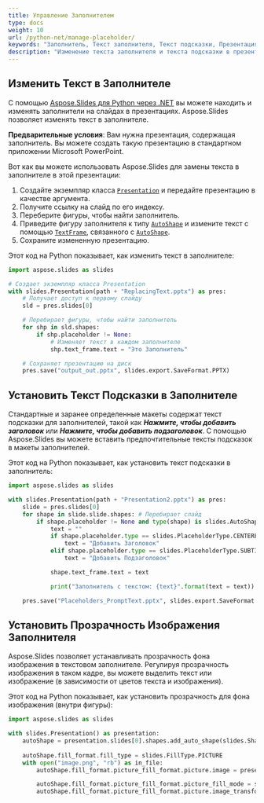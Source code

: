 ```yaml
---
title: Управление Заполнителем
type: docs
weight: 10
url: /python-net/manage-placeholder/
keywords: "Заполнитель, Текст заполнителя, Текст подсказки, Презентация PowerPoint, Python, Aspose.Slides для Python через .NET"
description: "Изменение текста заполнителя и текста подсказки в презентациях PowerPoint на Python"
---
```


## **Изменить Текст в Заполнителе**

С помощью [Aspose.Slides для Python через .NET](/slides/python-net/) вы можете находить и изменять заполнители на слайдах в презентациях. Aspose.Slides позволяет изменять текст в заполнителе.

**Предварительные условия**: Вам нужна презентация, содержащая заполнитель. Вы можете создать такую презентацию в стандартном приложении Microsoft PowerPoint.

Вот как вы можете использовать Aspose.Slides для замены текста в заполнителе в этой презентации:

1. Создайте экземпляр класса [`Presentation`](https://reference.aspose.com/slides/python-net/aspose.slides/presentation/) и передайте презентацию в качестве аргумента.
2. Получите ссылку на слайд по его индексу.
3. Переберите фигуры, чтобы найти заполнитель.
4. Приведите фигуру заполнителя к типу [`AutoShape`](https://reference.aspose.com/slides/python-net/aspose.slides/autoshape/) и измените текст с помощью [`TextFrame`](https://reference.aspose.com/slides/python-net/aspose.slides/textframe/), связанного с [`AutoShape`](https://reference.aspose.com/slides/python-net/aspose.slides/autoshape/).
5. Сохраните измененную презентацию.

Этот код на Python показывает, как изменить текст в заполнителе:

```python
import aspose.slides as slides

# Создает экземпляр класса Presentation
with slides.Presentation(path + "ReplacingText.pptx") as pres:
    # Получает доступ к первому слайду
    sld = pres.slides[0]

    # Перебирает фигуры, чтобы найти заполнитель
    for shp in sld.shapes:
        if shp.placeholder != None:
            # Изменяет текст в каждом заполнителе
            shp.text_frame.text = "Это Заполнитель"

    # Сохраняет презентацию на диск
    pres.save("output_out.pptx", slides.export.SaveFormat.PPTX)
```


## **Установить Текст Подсказки в Заполнителе**
Стандартные и заранее определенные макеты содержат текст подсказки для заполнителей, такой как ***Нажмите, чтобы добавить заголовок*** или ***Нажмите, чтобы добавить подзаголовок***. С помощью Aspose.Slides вы можете вставить предпочтительные тексты подсказок в макеты заполнителей.

Этот код на Python показывает, как установить текст подсказки в заполнитель:

```python
import aspose.slides as slides

with slides.Presentation(path + "Presentation2.pptx") as pres:
    slide = pres.slides[0]
    for shape in slide.slide.shapes: # Перебирает слайд
        if shape.placeholder != None and type(shape) is slides.AutoShape:
            text = ""
            if shape.placeholder.type == slides.PlaceholderType.CENTERED_TITLE: # PowerPoint отображает "Нажмите, чтобы добавить заголовок". 
                text = "Добавить Заголовок"
            elif shape.placeholder.type == slides.PlaceholderType.SUBTITLE: # Добавляет подзаголовок.
                text = "Добавить Подзаголовок"

            shape.text_frame.text = text

            print("Заполнитель с текстом: {text}".format(text = text))

    pres.save("Placeholders_PromptText.pptx", slides.export.SaveFormat.PPTX)
```

## **Установить Прозрачность Изображения Заполнителя**

Aspose.Slides позволяет устанавливать прозрачность фона изображения в текстовом заполнителе. Регулируя прозрачность изображения в таком кадре, вы можете выделить текст или изображение (в зависимости от цветов текста и изображения).

Этот код на Python показывает, как установить прозрачность для фона изображения (внутри фигуры):

```python
import aspose.slides as slides

with slides.Presentation() as presentation:
    autoShape = presentation.slides[0].shapes.add_auto_shape(slides.ShapeType.RECTANGLE, 10, 10, 100, 100)
    
    autoShape.fill_format.fill_type = slides.FillType.PICTURE
    with open("image.png", "rb") as in_file:
        autoShape.fill_format.picture_fill_format.picture.image = presentation.images.add_image(in_file)

        autoShape.fill_format.picture_fill_format.picture_fill_mode = slides.PictureFillMode.STRETCH
        autoShape.fill_format.picture_fill_format.picture.image_transform.add_alpha_modulate_fixed_effect(75)

```